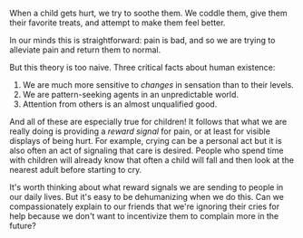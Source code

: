 When a child gets hurt, we try to soothe them. We coddle them, give them their favorite treats, and attempt to make them feel better.

In our minds this is straightforward: pain is bad, and so we are trying to alleviate pain and return them to normal.

But this theory is too naive. Three critical facts about human existence:
1. We are much more sensitive to *changes* in sensation than to their levels.
2. We are pattern-seeking agents in an unpredictable world.
3. Attention from others is an almost unqualified good.

And all of these are especially true for children! It follows that what we are really doing is providing a _reward signal_ for pain, or at least for visible displays of being hurt. For example, crying can be a personal act but it is also often an act of signaling that care is desired. People who spend time with children will already know that often a child will fall and then look at the nearest adult before starting to cry.

It's worth thinking about what reward signals we are sending to people in our daily lives. But it's easy to be dehumanizing when we do this. Can we compassionately explain to our friends that we're ignoring their cries for help because we don't want to incentivize them to complain more in the future?
